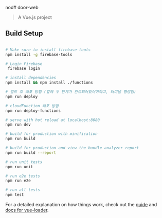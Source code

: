 nod# door-web

> A Vue.js project

## Build Setup

``` bash

# Make sure to install firebase-tools
npm install -g firebase-tools

# Login Firebase
 firebase login

# install dependencies
npm install && npm install ./functions

# 빌드 후 배포 방법 (앞에 두 단계가 완료되어있어야하고, 터미널 명령임)
npm run deploy

# cloudFunction 배포 방법
npm run deploy-functions

# serve with hot reload at localhost:8080
npm run dev

# build for production with minification
npm run build

# build for production and view the bundle analyzer report
npm run build --report

# run unit tests
npm run unit

# run e2e tests
npm run e2e

# run all tests
npm test
```

For a detailed explanation on how things work, check out the [guide](http://vuejs-templates.github.io/webpack/) and [docs for vue-loader](http://vuejs.github.io/vue-loader).
